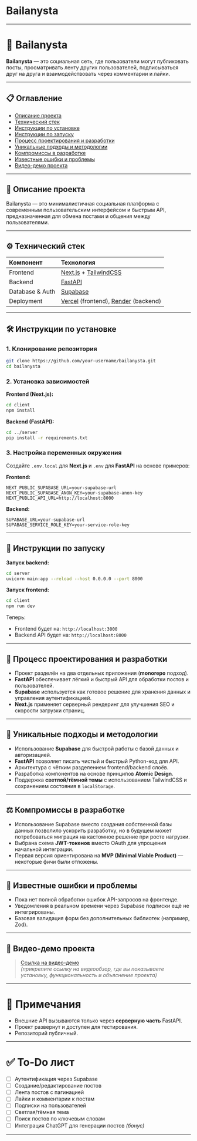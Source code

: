 # Bailanysta

---

# 📱 Bailanysta

**Bailanysta** — это социальная сеть, где пользователи могут публиковать посты, просматривать ленту других пользователей, подписываться друг на друга и взаимодействовать через комментарии и лайки.

---

## 📋 Оглавление

- [Описание проекта](#описание-проекта)
- [Технический стек](#технический-стек)
- [Инструкции по установке](#инструкции-по-установке)
- [Инструкции по запуску](#инструкции-по-запуску)
- [Процесс проектирования и разработки](#процесс-проектирования-и-разработки)
- [Уникальные подходы и методологии](#уникальные-подходы-и-методологии)
- [Компромиссы в разработке](#компромиссы-в-разработке)
- [Известные ошибки и проблемы](#известные-ошибки-и-проблемы)
- [Видео-демо проекта](#видео-демо-проекта)

---

## 📖 Описание проекта

Bailanysta — это минималистичная социальная платформа с современным пользовательским интерфейсом и быстрым API, предназначенная для обмена постами и общения между пользователями.

---

## ⚙️ Технический стек

| Компонент | Технология |
|:---|:---|
| Frontend | [Next.js](https://nextjs.org/) + [TailwindCSS](https://tailwindcss.com/) |
| Backend | [FastAPI](https://fastapi.tiangolo.com/) |
| Database & Auth | [Supabase](https://supabase.io/) |
| Deployment | [Vercel](https://vercel.com/) (frontend), [Render](https://render.com/) (backend) |

---

## 🛠 Инструкции по установке

### 1. Клонирование репозитория

```bash
git clone https://github.com/your-username/bailanysta.git
cd bailanysta
```

### 2. Установка зависимостей

**Frontend (Next.js):**

```bash
cd client
npm install
```

**Backend (FastAPI):**

```bash
cd ../server
pip install -r requirements.txt
```

### 3. Настройка переменных окружения

Создайте `.env.local` для **Next.js** и `.env` для **FastAPI** на основе примеров:

**Frontend:**
```
NEXT_PUBLIC_SUPABASE_URL=your-supabase-url
NEXT_PUBLIC_SUPABASE_ANON_KEY=your-supabase-anon-key
NEXT_PUBLIC_API_URL=http://localhost:8000
```

**Backend:**
```
SUPABASE_URL=your-supabase-url
SUPABASE_SERVICE_ROLE_KEY=your-service-role-key
```

---

## 🚀 Инструкции по запуску

**Запуск backend:**

```bash
cd server
uvicorn main:app --reload --host 0.0.0.0 --port 8000
```

**Запуск frontend:**

```bash
cd client
npm run dev
```

Теперь:
- Frontend будет на: `http://localhost:3000`
- Backend API будет на: `http://localhost:8000`

---

## 🧠 Процесс проектирования и разработки

- Проект разделён на два отдельных приложения (**monorepo** подход).
- **FastAPI** обеспечивает лёгкий и быстрый API для обработки постов и пользователей.
- **Supabase** используется как готовое решение для хранения данных и управления аутентификацией.
- **Next.js** применяет серверный рендеринг для улучшения SEO и скорости загрузки страниц.

---

## 🚀 Уникальные подходы и методологии

- Использование **Supabase** для быстрой работы с базой данных и авторизацией.
- **FastAPI** позволяет писать чистый и быстрый Python-код для API.
- Архитектура с чётким разделением frontend/backend слоёв.
- Разработка компонентов на основе принципов **Atomic Design**.
- Поддержка **светлой/тёмной темы** с использованием TailwindCSS и сохранением состояния в `localStorage`.

---

## ⚖️ Компромиссы в разработке

- Использование Supabase вместо создания собственной базы данных позволило ускорить разработку, но в будущем может потребоваться миграция на кастомное решение при росте нагрузки.
- Выбрана схема **JWT-токенов** вместо OAuth для упрощения начальной интеграции.
- Первая версия ориентирована на **MVP (Minimal Viable Product)** — некоторые фичи были отложены.

---

## 🐞 Известные ошибки и проблемы

- Пока нет полной обработки ошибок API-запросов на фронтенде.
- Уведомления в реальном времени через Supabase подписки ещё не интегрированы.
- Базовая валидация форм без дополнительных библиотек (например, Zod).

---

## 🎥 Видео-демо проекта

> [Ссылка на видео-демо](#)  
*(прикрепите ссылку на видеообзор, где вы показываете установку, функциональность и объяснение проекта)*

---

# 📌 Примечания

- Внешние API вызываются только через **серверную часть** FastAPI.
- Проект развернут и доступен для тестирования.
- Репозиторий публичный.

---

# ✅ To-Do лист

- [ ] Аутентификация через Supabase
- [ ] Создание/редактирование постов
- [ ] Лента постов с пагинацией
- [ ] Лайки и комментарии к постам
- [ ] Подписки на пользователей
- [ ] Светлая/тёмная тема
- [ ] Поиск постов по ключевым словам
- [ ] Интеграция ChatGPT для генерации постов *(бонус)*

---